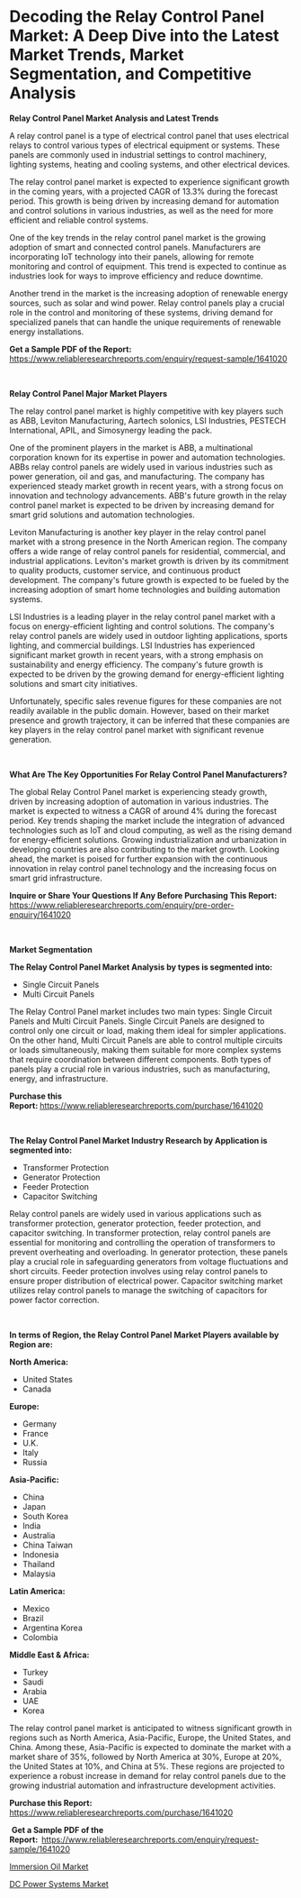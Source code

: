 <p><h1>Decoding the Relay Control Panel Market: A Deep Dive into the Latest Market Trends, Market Segmentation, and Competitive Analysis</h1></p><p><strong>Relay Control Panel Market Analysis and Latest Trends</strong></p>
<p><p>A relay control panel is a type of electrical control panel that uses electrical relays to control various types of electrical equipment or systems. These panels are commonly used in industrial settings to control machinery, lighting systems, heating and cooling systems, and other electrical devices.</p><p>The relay control panel market is expected to experience significant growth in the coming years, with a projected CAGR of 13.3% during the forecast period. This growth is being driven by increasing demand for automation and control solutions in various industries, as well as the need for more efficient and reliable control systems.</p><p>One of the key trends in the relay control panel market is the growing adoption of smart and connected control panels. Manufacturers are incorporating IoT technology into their panels, allowing for remote monitoring and control of equipment. This trend is expected to continue as industries look for ways to improve efficiency and reduce downtime.</p><p>Another trend in the market is the increasing adoption of renewable energy sources, such as solar and wind power. Relay control panels play a crucial role in the control and monitoring of these systems, driving demand for specialized panels that can handle the unique requirements of renewable energy installations.</p></p>
<p><strong>Get a Sample PDF of the Report:&nbsp;</strong> <a href="https://www.reliableresearchreports.com/enquiry/request-sample/1641020">https://www.reliableresearchreports.com/enquiry/request-sample/1641020</a></p>
<p>&nbsp;</p>
<p><strong>Relay Control Panel Major Market Players</strong></p>
<p><p>The relay control panel market is highly competitive with key players such as ABB, Leviton Manufacturing, Aartech solonics, LSI Industries, PESTECH International, APIL, and Simosynergy leading the pack. </p><p>One of the prominent players in the market is ABB, a multinational corporation known for its expertise in power and automation technologies. ABBs relay control panels are widely used in various industries such as power generation, oil and gas, and manufacturing. The company has experienced steady market growth in recent years, with a strong focus on innovation and technology advancements. ABB's future growth in the relay control panel market is expected to be driven by increasing demand for smart grid solutions and automation technologies.</p><p>Leviton Manufacturing is another key player in the relay control panel market with a strong presence in the North American region. The company offers a wide range of relay control panels for residential, commercial, and industrial applications. Leviton's market growth is driven by its commitment to quality products, customer service, and continuous product development. The company's future growth is expected to be fueled by the increasing adoption of smart home technologies and building automation systems.</p><p>LSI Industries is a leading player in the relay control panel market with a focus on energy-efficient lighting and control solutions. The company's relay control panels are widely used in outdoor lighting applications, sports lighting, and commercial buildings. LSI Industries has experienced significant market growth in recent years, with a strong emphasis on sustainability and energy efficiency. The company's future growth is expected to be driven by the growing demand for energy-efficient lighting solutions and smart city initiatives.</p><p>Unfortunately, specific sales revenue figures for these companies are not readily available in the public domain. However, based on their market presence and growth trajectory, it can be inferred that these companies are key players in the relay control panel market with significant revenue generation.</p></p>
<p>&nbsp;</p>
<p><strong>What Are The Key Opportunities For Relay Control Panel Manufacturers?</strong></p>
<p><p>The global Relay Control Panel market is experiencing steady growth, driven by increasing adoption of automation in various industries. The market is expected to witness a CAGR of around 4% during the forecast period. Key trends shaping the market include the integration of advanced technologies such as IoT and cloud computing, as well as the rising demand for energy-efficient solutions. Growing industrialization and urbanization in developing countries are also contributing to the market growth. Looking ahead, the market is poised for further expansion with the continuous innovation in relay control panel technology and the increasing focus on smart grid infrastructure.</p></p>
<p><strong>Inquire or Share Your Questions If Any Before Purchasing This Report:</strong> <a href="https://www.reliableresearchreports.com/enquiry/pre-order-enquiry/1641020">https://www.reliableresearchreports.com/enquiry/pre-order-enquiry/1641020</a></p>
<p>&nbsp;</p>
<p><strong>Market Segmentation</strong></p>
<p><strong>The Relay Control Panel Market Analysis by types is segmented into:</strong></p>
<p><ul><li>Single Circuit Panels</li><li>Multi Circuit Panels</li></ul></p>
<p><p>The Relay Control Panel market includes two main types: Single Circuit Panels and Multi Circuit Panels. Single Circuit Panels are designed to control only one circuit or load, making them ideal for simpler applications. On the other hand, Multi Circuit Panels are able to control multiple circuits or loads simultaneously, making them suitable for more complex systems that require coordination between different components. Both types of panels play a crucial role in various industries, such as manufacturing, energy, and infrastructure.</p></p>
<p><strong>Purchase this Report:&nbsp;</strong><a href="https://www.reliableresearchreports.com/purchase/1641020">https://www.reliableresearchreports.com/purchase/1641020</a></p>
<p>&nbsp;</p>
<p><strong>The Relay Control Panel Market Industry Research by Application is segmented into:</strong></p>
<p><ul><li>Transformer Protection</li><li>Generator Protection</li><li>Feeder Protection</li><li>Capacitor Switching</li></ul></p>
<p><p>Relay control panels are widely used in various applications such as transformer protection, generator protection, feeder protection, and capacitor switching. In transformer protection, relay control panels are essential for monitoring and controlling the operation of transformers to prevent overheating and overloading. In generator protection, these panels play a crucial role in safeguarding generators from voltage fluctuations and short circuits. Feeder protection involves using relay control panels to ensure proper distribution of electrical power. Capacitor switching market utilizes relay control panels to manage the switching of capacitors for power factor correction.</p></p>
<p>&nbsp;</p>
<p><strong>In terms of Region, the Relay Control Panel Market Players available by Region are:</strong></p>
<p>
    <p> <strong> North America: </strong>
        <ul>
            <li>United States</li>
            <li>Canada</li>
        </ul>
        </p> 
    <p> <strong> Europe: </strong>
        <ul>
            <li>Germany</li>
            <li>France</li>
            <li>U.K.</li>
            <li>Italy</li>
            <li>Russia</li>
        </ul>
        </p> 
    <p> <strong> Asia-Pacific: </strong>
        <ul>
            <li>China</li>
            <li>Japan</li>
            <li>South Korea</li>
            <li>India</li>
            <li>Australia</li>
            <li>China Taiwan</li>
            <li>Indonesia</li>
            <li>Thailand</li>
            <li>Malaysia</li>
        </ul>
        </p> 
    <p> <strong> Latin America: </strong>
        <ul>
            <li>Mexico</li>
            <li>Brazil</li>
            <li>Argentina Korea</li>
            <li>Colombia</li>
        </ul>
        </p> 
    <p> <strong> Middle East & Africa: </strong>
        <ul>
            <li>Turkey</li>
            <li>Saudi</li>
            <li>Arabia</li>
            <li>UAE</li>
            <li>Korea</li>
        </ul>
    </p>
    </p>
<p><p>The relay control panel market is anticipated to witness significant growth in regions such as North America, Asia-Pacific, Europe, the United States, and China. Among these, Asia-Pacific is expected to dominate the market with a market share of 35%, followed by North America at 30%, Europe at 20%, the United States at 10%, and China at 5%. These regions are projected to experience a robust increase in demand for relay control panels due to the growing industrial automation and infrastructure development activities.</p></p>
<p><strong>Purchase this Report: </strong><a href="https://www.reliableresearchreports.com/purchase/1641020">https://www.reliableresearchreports.com/purchase/1641020</a></p>
<p>&nbsp;<strong>Get a Sample PDF of the Report:&nbsp;&nbsp;</strong><a href="https://www.reliableresearchreports.com/enquiry/request-sample/1641020">https://www.reliableresearchreports.com/enquiry/request-sample/1641020</a></p>
<p><strong></strong></p>
<p><p><a href="https://simplistic-meeting-7ee.notion.site/Immersion-Oil-Market-Research-Report-Unlocks-Analysis-on-the-Market-Financial-Status-Market-Size-a-89200e3d07824e7b929e3ca402fc5489">Immersion Oil Market</a></p><p><a href="https://github.com/Sinjinluong3e0awx2m195k76/Market-Research-Report-List-1/blob/main/dc-power-systems-market.md">DC Power Systems Market</a></p></p>